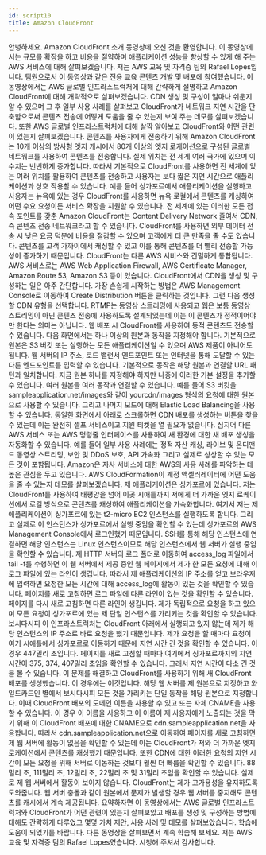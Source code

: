 ```yaml
---
id: script10
title: Amazon CloudFront
---
```


안녕하세요. Amazon CloudFront 소개 동영상에 오신 것을 환영합니다. 이 동영상에서는 규모를 확장을 하고 비용을 절약하며 애플리케이션 성능을 향상할 수 있게 해 주는 AWS 서비스에 대해 살펴보겠습니다. 저는 AWS 교육 및 자격증 팀의 Rafael Lopes입니다. 팀원으로서 이 동영상과 같은 전용 교육 콘텐츠 개발 및 배포에 참여했습니다. 이 동영상에서는 AWS 글로벌 인프라스트럭처에 대해 간략하게 설명하고 Amazon CloudFront에 대해 개략적으로 살펴보겠습니다. CDN 생성 및 구성이 얼마나 쉬운지 알 수 있으며 그 후 일부 사용 사례를 살펴보고 CloudFront가 네트워크 지연 시간을 단축함으로써 콘텐츠 전송에 어떻게 도움을 줄 수 있는지 보여 주는 데모를 살펴보겠습니다. 또한 AWS 글로벌 인프라스트럭처에 대해 살짝 알아보고 CloudFront와 어떤 관련이 있는지 살펴보겠습니다. 콘텐츠를 사용자에게 전송하기 위해 Amazon CloudFront는 10개 이상의 방사형 엣지 캐시에서 80개 이상의 엣지 로케이션으로 구성된 글로벌 네트워크를 사용하여 콘텐츠를 전송합니다. 실제 위치는 전 세계 여러 국가에 있으며 이 수치는 빈번하게 증가합니다. 따라서 기본적으로 CloudFront를 사용하면 전 세계에 있는 여러 위치를 활용하여 콘텐츠를 전송하고 사용자는 보다 짧은 지연 시간으로 애플리케이션과 상호 작용할 수 있습니다. 예를 들어 싱가포르에서 애플리케이션을 실행하고 사용자는 뉴욕에 있는 경우 CloudFront를 사용하면 뉴욕 로컬에서 콘텐츠를 캐싱하여 어떤 수요 요청이든 서비스 확장을 지원할 수 있습니다. 전 세계에 있는 이러한 모든 접속 포인트를 갖춘 Amazon CloudFront는 Content Delivery Network 줄여서 CDN, 즉 콘텐츠 전송 네트워크라고 할 수 있습니다. CloudFront를 사용하면 외부 데이터 전송 시 낮은 요금 덕분에 비용을 절감할 수 있으며 고객에게 더 큰 만족을 줄 수도 있습니다. 콘텐츠를 고객 가까이에서 캐싱할 수 있고 이를 통해 콘텐츠를 더 빨리 전송할 가능성이 증가하기 때문입니다. CloudFront는 다른 AWS 서비스와 긴밀하게 통합됩니다. AWS 서비스로는 AWS Web Application Firewall, AWS Certificate Manager, Amazon Route 53, Amazon S3 등이 있습니다. CloudFront에서 CDN을 생성 및 구성하는 일은 아주 간단합니다. 가장 손쉽게 시작하는 방법은 AWS Management Console로 이동하여 Create Distribution 버튼을 클릭하는 것입니다. 그런 다음 생성할 CDN 유형을 선택합니다. RTMP는 동영상 스트리밍에 사용되고 웹은 보통 동영상 스트리밍이 아닌 콘텐츠 전송에 사용하도록 설계되었는데 이는 이 콘텐츠가 정적이어야만 한다는 의미는 아닙니다. 웹 배포 시 CloudFront를 사용하여 동적 콘텐츠도 전송할 수 있습니다. 다음 화면에서는 하나 이상의 원본과 동작을 지정해야 합니다. 기본적으로 원본은 S3 버킷 또는 실행하는 모든 애플리케이션일 수 있으며 AWS 제품이 아니어도 됩니다. 웹 서버의 IP 주소, 로드 밸런서 엔드포인트 또는 인터넷을 통해 도달할 수 있는 다른 엔드포인트를 입력할 수 있습니다. 기본적으로 동작은 해당 원본과 연결할 URL 패턴과 일치합니다. 지금 원본 하나를 지정해야 하지만 나중에 이러한 기본 설정을 추가할 수 있습니다. 여러 원본을 여러 동작과 연결할 수 있습니다. 예를 들어 S3 버킷을 sampleapplication.net/images와 같이 yourcdn/images 형식의 요청에 대한 원본으로 사용할 수 있습니다. 그리고 나머지 모드에 대해 Elastic Load Balancing을 사용할 수 있습니다. 동일한 화면에서 아래로 스크롤하면 CDN 배포를 생성하는 버튼을 찾을 수 있는데 이는 완전히 셀프 서비스이고 지원 티켓을 열 필요가 없습니다. 심지어 다른 AWS 서비스 또는 AWS 명령줄 인터페이스를 사용하여 새 환경에 대한 새 배포 생성을 자동화할 수 있습니다. 예를 들어 일부 사용 사례에는 정적 자산 캐싱, 라이브 및 온디맨드 동영상 스트리밍, 보안 및 DDoS 보호, API 가속화 그리고 실제로 상상할 수 있는 모든 것이 포함됩니다. Amazon은 자사 서비스에 대한 AWS의 사용 사례를 파악하는 데 높은 관심을 두고 있습니다. AWS CloudFormation이 계정 액셀러레이터에 어떤 도움을 줄 수 있는지 데모를 살펴보겠습니다. 제 애플리케이션은 싱가포르에 있습니다. 저는 CloudFront를 사용하여 태평양을 넘어 이곳 시애틀까지 저에게 더 가까운 엣지 로케이션에서 로컬 방식으로 콘텐츠를 캐싱하여 애플리케이션을 가속화합니다. 여기서 저는 제 애플리케이션이 싱가포르에 있는 t2-micro EC2 인스턴스를 실행하도록 합니다. 그리고 실제로 이 인스턴스가 싱가포르에서 실행 중임을 확인할 수 있는데 싱가포르의 AWS Management Console에서 로그인했기 때문입니다. SSH를 통해 해당 인스턴스에 연결하면 해당 인스턴스는 Linux 인스턴스이므로 해당 인스턴스에서 웹 서버가 실행 중임을 확인할 수 있습니다. 제 HTTP 서버의 로그 폴더로 이동하여 access_log 파일에서 tail -f를 수행하면 이 웹 서버에서 제공 중인 웹 페이지에서 제가 한 모든 요청에 대해 이 로그 파일에 있는 라인이 생깁니다. 따라서 제 애플리케이션의 IP 주소를 얻고 브라우저에 입력하면 요청한 모든 시간에 대해 access_log에 활동이 있는 것을 확인할 수 있습니다. 페이지를 새로 고침하면 로그 파일에 다른 라인이 있는 것을 확인할 수 있습니다. 페이지를 다시 새로 고침하면 다른 라인이 생깁니다. 제가 독립적으로 요청을 하고 있으며 모든 요청이 싱가포르에 있는 제 단일 인스턴스를 가리키는 것을 확인할 수 있습니다. 보시다시피 이 인프라스트럭처는 CloudFront 아래에서 실행되고 있지 않는데 제가 해당 인스턴스의 IP 주소로 바로 요청을 했기 때문입니다. 제가 요청을 할 때마다 요청이 여기 시애틀에서 싱가포르로 이동하기 때문에 지연 시간 긴 것을 확인할 수 있습니다. 이 경우 447밀리 초입니다. 페이지를 새로 고침할 때마다 여기에서 싱가포르까지의 지연 시간이 375, 374, 407밀리 초임을 확인할 수 있습니다. 그래서 지연 시간이 다소 긴 것을 볼 수 있습니다. 이 문제를 해결하고 CloudFront를 사용하기 위해 새 CloudFront 배포를 생성했습니다. 이 경우에는 이것입니다. 해당 웹 서버를 제 원본으로 지정하고 와일드카드인 별에서 보시다시피 모든 것을 가리키는 단일 동작을 해당 원본으로 지정합니다. 이때 CloudFront 배포의 도메인 이름을 사용할 수 있고 또는 자체 CNAME을 사용할 수 있습니다. 이 경우 이 이름을 사용하고 이 이름이 제 사용자에게 노출되는 것을 막기 위해 이 CloudFront 배포에 대한 CNAME으로 cdn.sampleapplication.net을 사용합니다. 따라서 cdn.sampleapplication.net으로 이동하여 페이지를 새로 고침하면 제 웹 서버에 활동이 없음을 확인할 수 있는데 이는 CloudFront가 저와 더 가까운 엣지 로케이션에서 콘텐츠를 캐싱했기 때문입니다. 또한 CDN에 대한 이러한 요청의 지연 시간이 모든 요청을 위해 서버로 이동하는 것보다 훨씬 더 빠름을 확인할 수 있습니다. 88밀리 초, 111밀리 초, 12밀리 초, 22밀리 초 및 31밀리 초임을 확인할 수 있습니다. 실제로 제 웹 서버에서 활동이 보이지 않습니다. CloudFront는 제가 고가용성을 유지하도록 도와줍니다. 웹 서버 충돌과 같이 원본에서 문제가 발생할 경우 웹 서버를 중지해도 콘텐츠를 캐시에서 계속 제공됩니다. 요약하자면 이 동영상에서는 AWS 글로벌 인프라스트럭처와 CloudFront가 어떤 관련이 있는지 살펴보았고 배포를 생성 및 구성하는 방법에 대해도 간략하게 다루었고 몇몇 가치 제안, 사용 사례 및 데모를 살펴보았습니다. 학습에 도움이 되었기를 바랍니다. 다른 동영상을 살펴보면서 계속 학습해 보세요. 저는 AWS 교육 및 자격증 팀의 Rafael Lopes였습니다. 시청해 주셔서 감사합니다.
